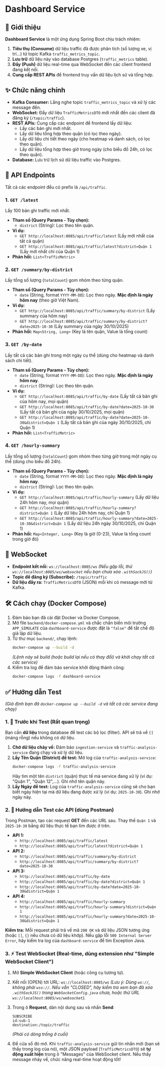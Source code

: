 # Dashboard Service

## 📝 Giới thiệu

**Dashboard Service** là một ứng dụng Spring Boot chịu trách nhiệm:

1.  **Tiêu thụ (Consume)** dữ liệu traffic đã được phân tích (số lượng xe, vị trí...) từ topic Kafka `traffic_metrics_topic`.
2.  **Lưu trữ** dữ liệu này vào database Postgres (`traffic_metrics` table).
3.  **Đẩy (Push)** dữ liệu real-time qua WebSocket đến các client frontend đang kết nối.
4.  **Cung cấp REST APIs** để frontend truy vấn dữ liệu lịch sử và tổng hợp.

## ✨ Chức năng chính

- **Kafka Consumer:** Lắng nghe topic `traffic_metrics_topic` và xử lý các message đến.
- **WebSocket:** Đẩy dữ liệu `TrafficMetricsDTO` mới nhất đến các client đã đăng ký (`/topic/traffic`).
- **REST APIs:** Cung cấp các endpoint để frontend lấy dữ liệu:
  - Lấy các bản ghi mới nhất.
  - Lấy dữ liệu tổng hợp theo quận (có lọc theo ngày).
  - Lấy dữ liệu chi tiết theo ngày (cho heatmap và danh sách, có lọc theo quận).
  - Lấy dữ liệu tổng hợp theo giờ trong ngày (cho biểu đồ 24h, có lọc theo quận).
- **Database:** Lưu trữ lịch sử dữ liệu traffic vào Postgres.

## 🚀 API Endpoints

Tất cả các endpoint đều có prefix là `/api/traffic`.

### 1. `GET /latest`

Lấy 100 bản ghi traffic mới nhất.

- **Tham số (Query Params - Tùy chọn):**
  - `district` (String): Lọc theo tên quận.
- **Ví dụ:**
  - `GET http://localhost:8085/api/traffic/latest` (Lấy mới nhất của tất cả quận)
  - `GET http://localhost:8085/api/traffic/latest?district=Quận 1` (Lấy mới nhất chỉ của Quận 1)
- **Phản hồi:** `List<TrafficMetric>`

### 2. `GET /summary/by-district`

Lấy tổng số lượng (`totalCount`) gom nhóm theo từng quận.

- **Tham số (Query Params - Tùy chọn):**
  - `date` (String, format `YYYY-MM-DD`): Lọc theo ngày. **Mặc định là ngày hôm nay** (theo giờ Việt Nam).
- **Ví dụ:**
  - `GET http://localhost:8085/api/traffic/summary/by-district` (Lấy summary của hôm nay)
  - `GET http://localhost:8085/api/traffic/summary/by-district?date=2025-10-30` (Lấy summary của ngày 30/10/2025)
- **Phản hồi:** `Map<String, Long>` (Key là tên quận, Value là tổng count)

### 3. `GET /by-date`

Lấy tất cả các bản ghi trong một ngày cụ thể (dùng cho heatmap và danh sách chi tiết).

- **Tham số (Query Params - Tùy chọn):**
  - `date` (String, format `YYYY-MM-DD`): Lọc theo ngày. **Mặc định là ngày hôm nay**.
  - `district` (String): Lọc theo tên quận.
- **Ví dụ:**
  - `GET http://localhost:8085/api/traffic/by-date` (Lấy tất cả bản ghi của hôm nay, mọi quận)
  - `GET http://localhost:8085/api/traffic/by-date?date=2025-10-30` (Lấy tất cả bản ghi của ngày 30/10/2025, mọi quận)
  - `GET http://localhost:8085/api/traffic/by-date?date=2025-10-30&district=Quận 1` (Lấy tất cả bản ghi của ngày 30/10/2025, chỉ Quận 1)
- **Phản hồi:** `List<TrafficMetric>`

### 4. `GET /hourly-summary`

Lấy tổng số lượng (`totalCount`) gom nhóm theo từng giờ trong một ngày cụ thể (dùng cho biểu đồ 24h).

- **Tham số (Query Params - Tùy chọn):**
  - `date` (String, format `YYYY-MM-DD`): Lọc theo ngày. **Mặc định là ngày hôm nay**.
  - `district` (String): Lọc theo tên quận.
- **Ví dụ:**
  - `GET http://localhost:8085/api/traffic/hourly-summary` (Lấy dữ liệu 24h hôm nay, mọi quận)
  - `GET http://localhost:8085/api/traffic/hourly-summary?district=Quận 1` (Lấy dữ liệu 24h hôm nay, chỉ Quận 1)
  - `GET http://localhost:8085/api/traffic/hourly-summary?date=2025-10-30&district=Quận 1` (Lấy dữ liệu 24h ngày 30/10/2025, chỉ Quận 1)
- **Phản hồi:** `Map<Integer, Long>` (Key là giờ (0-23), Value là tổng count trong giờ đó)

## 🔌 WebSocket

- **Endpoint kết nối:** `ws://localhost:8085/ws` _(Nếu gặp lỗi, thử `ws://localhost:8085/ws/websocket` nếu bạn chưa xóa `.withSockJS()`)_
- **Topic để đăng ký (Subscribe):** `/topic/traffic`
- **Dữ liệu đẩy ra:** `TrafficMetricsDTO` (JSON) mỗi khi có message mới từ Kafka.

## 🛠️ Cách chạy (Docker Compose)

1.  Đảm bảo bạn đã cài đặt Docker và Docker Compose.
2.  Mở file `backend/docker-compose.yml` và chắc chắn biến môi trường `APP_SIMULATE` của `dashboard-service` được đặt là `"false"` để tắt chế độ giả lập dữ liệu.
3.  Từ thư mục `backend/`, chạy lệnh:
    ```bash
    docker-compose up --build -d
    ```
    _(Lệnh này sẽ build (hoặc build lại nếu có thay đổi) và khởi chạy tất cả các service)_
4.  Kiểm tra log để đảm bảo service khởi động thành công:
    ```bash
    docker-compose logs -f dashboard-service
    ```

## ✅ Hướng dẫn Test

_(Giả định bạn đã `docker-compose up --build -d` và tất cả các service đang chạy)_

### 1. 🛑 Trước khi Test (Rất quan trọng)

Bạn cần **dữ liệu** trong database để test các bộ lọc (filter). API sẽ trả về `[]` (mảng rỗng) nếu không có dữ liệu.

1.  **Chờ dữ liệu chảy về:** Đảm bảo `ingestion-service` và `traffic-analysis-service` đang chạy và xử lý dữ liệu.
2.  **Lấy Tên Quận (District) để test:** Mở log của `traffic-analysis-service`:
    ```bash
    docker-compose logs -f traffic-analysis-service
    ```
    Hãy tìm một tên `district` (quận) thực tế mà service đang xử lý (ví dụ: "Quận 1", "Quận 12",...). Ghi nhớ tên quận này.
3.  **Lấy Ngày để test:** Log của `traffic-analysis-service` cũng sẽ cho bạn biết ngày hiện tại mà dữ liệu đang được xử lý (ví dụ: `2025-10-30`). Ghi nhớ ngày này.

### 2. 🚀 Hướng dẫn Test các API (dùng Postman)

Trong Postman, tạo các request **GET** đến các URL sau. Thay thế `Quận 1` và `2025-10-30` bằng dữ liệu thực tế bạn tìm được ở trên.

- **API 1:**
  - `http://localhost:8085/api/traffic/latest`
  - `http://localhost:8085/api/traffic/latest?district=Quận 1`
- **API 2:**
  - `http://localhost:8085/api/traffic/summary/by-district`
  - `http://localhost:8085/api/traffic/summary/by-district?date=2025-10-30`
- **API 3:**
  - `http://localhost:8085/api/traffic/by-date`
  - `http://localhost:8085/api/traffic/by-date?district=Quận 1`
  - `http://localhost:8085/api/traffic/by-date?date=2025-10-30&district=Quận 1`
- **API 4:**
  - `http://localhost:8085/api/traffic/hourly-summary`
  - `http://localhost:8085/api/traffic/hourly-summary?district=Quận 1`
  - `http://localhost:8085/api/traffic/hourly-summary?date=2025-10-30&district=Quận 1`

**Kiểm tra:** Mỗi request phải trả về mã `200 OK` và dữ liệu JSON tương ứng (hoặc `[]`, `{}` nếu chưa có dữ liệu khớp). Nếu gặp lỗi `500 Internal Server Error`, hãy kiểm tra log của `dashboard-service` để tìm Exception Java.

### 3. ⚡ Test WebSocket (Real-time, dùng extension như "Simple WebSocket Client")

1.  Mở **Simple WebSocket Client** (hoặc công cụ tương tự).
2.  Kết nối (OPEN) tới URL: `ws://localhost:8085/ws`
    _(Lưu ý: Dùng `ws://`, không phải `wss://`. Nếu vẫn "CLOSED", hãy kiểm tra xem bạn đã xóa `.withSockJS()` trong `WebSocketConfig.java` chưa, hoặc thử URL `ws://localhost:8085/ws/websocket`)._
3.  Trong ô **Request**, dán nội dung sau và nhấn **Send**:

    ```text
    SUBSCRIBE
    id:sub-1
    destination:/topic/traffic

    ```

    _(Phải có dòng trống ở cuối)_

4.  Để cửa sổ đó mở. Khi `traffic-analysis-service` gửi tin nhắn mới (bạn sẽ thấy trong log của nó), một JSON payload (`TrafficMetricsDTO`) sẽ **tự động xuất hiện** trong ô "Messages" của WebSocket client. Nếu thấy message nhảy về, chức năng real-time hoạt động tốt!
